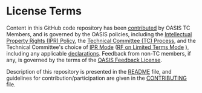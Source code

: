 # License Terms

Content in this GitHub code repository has been [contributed](https://www.oasis-open.org/policies-guidelines/ipr#def-contribution) by OASIS TC Members, and is governed by the OASIS policies, including the [Intellectual Property Rights (IPR) Policy](https://www.oasis-open.org/policies-guidelines/ipr), the [Technical Committee (TC) Process](https://www.oasis-open.org/policies-guidelines/tc-process-2017-05-26/), and the Technical Committee's choice of [IPR Mode](https://www.oasis-open.org/policies-guidelines/ipr#def-ipr-mode) ([RF on Limited Terms Mode](https://www.oasis-open.org/policies-guidelines/ipr#RF-on-Limited-Mode) ), including any applicable [declarations](https://www.oasis-open.org/committees/ubl/ipr.php). Feedback from non-TC members, if any, is governed by the terms of the [OASIS Feedback License](https://www.oasis-open.org/policies-guidelines/ipr#appendixa"). 

Description of this repository is presented in the [README](https://github.com/oasis-tcs/ubl-codelists/blob/master/README.md) file, and guidelines for contribution/participation are given in the [CONTRIBUTING](https://github.com/oasis-tcs/ubl-codelists/blob/master/CONTRIBUTING.md) file.
